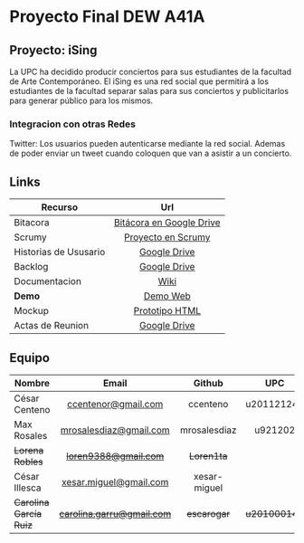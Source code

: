 # Proyecto Final DEW A41A #

## Proyecto: iSing ##
La UPC ha decidido producir conciertos para sus estudiantes de la facultad de Arte
Contemporáneo. El iSing es una red social que permitirá a los estudiantes de la
facultad separar salas para sus conciertos y publicitarlos para generar público para los
mismos.

### Integracion con otras Redes ###
Twitter: Los usuarios pueden autenticarse mediante la red social. Ademas de poder enviar un tweet cuando coloquen que van a asistir a un concierto. 


## Links ##

| Recurso                 | Url                   |
| ----------------------- |:-----------------------:|
| Bitacora                | <a href="https://docs.google.com/spreadsheet/ccc?key=0AsHwPmkBSlcFdHFTSWtXVUFNelB0Sy1wNHAzbVpZLXc&usp=sharing" target="_blank">Bit&aacute;cora en Google Drive</a> |
| Scrumy                  | <a href="http://scrumy.com/poor17immoral" target="_blank">Proyecto en Scrumy</a> |
| Historias de Ususario   | <a href="https://docs.google.com/spreadsheet/pub?key=0Ah28s0oOkHH-dGpQRmc3NzM1c1R1WF9wLVA2a29xWWc&gid=1" target="_blank">Google Drive</a> |
| Backlog                 | <a href="https://docs.google.com/spreadsheet/pub?key=0Ah28s0oOkHH-dGpQRmc3NzM1c1R1WF9wLVA2a29xWWc&gid=2" target="_blank">Google Drive</a> | 
| Documentacion           | <a href="https://github.com/mrosalesdiaz/UPC-DEW-ProyectoFinal-A41A/wiki" target="_self">Wiki</a>|
| **Demo**                | <a href="http://www.baikensoft.com" target="_blank">Demo Web</a>|
| Mockup                  | <a href="https://docs.google.com/file/d/0Bx28s0oOkHH-a2pSOFZob0taRVE/edit?usp=sharing" target="_blank">Prototipo HTML</a>|  
| Actas de Reunion        | <a href="https://docs.google.com/document/d/1U0wz1o80u0QNerGWrDsjxzml-mNGjItqUo53M7xxzTc/pub" target="_blank">Google Drive</a>|


## Equipo ##

| Nombre        | Email                   | Github         | UPC            |
| ------------- |:-----------------------:|:--------------:|:--------------:|
| C&eacute;sar Centeno | ccentenor@gmail.com     | ccenteno       |  u201121243   |
| Max Rosales   | mrosalesdiaz@gmail.com  | mrosalesdiaz   | u921202        |
| ~~Lorena Robles~~ | ~~loren9388@gmail.com~~     | ~~Loren1ta~~       |                |
| C&eacute;sar Illesca | xesar.miguel@gmail.com  |  xesar-miguel  |                |
| ~~Carolina Garc&iacute;a Ruiz~~ | ~~carolina.garru@gmail.com~~  | ~~escarogar~~ | ~~u201000149~~ |



